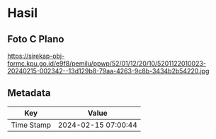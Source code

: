 # Hasil

## Foto C Plano

https://sirekap-obj-formc.kpu.go.id/e9f8/pemilu/ppwp/52/01/12/20/10/5201122010023-20240215-002342--13d129b8-79aa-4263-9c8b-3434b2b54220.jpg


## Metadata

| Key        | Value               |
| ---------- | ------------------- |
| Time Stamp | 2024-02-15 07:00:44 |



